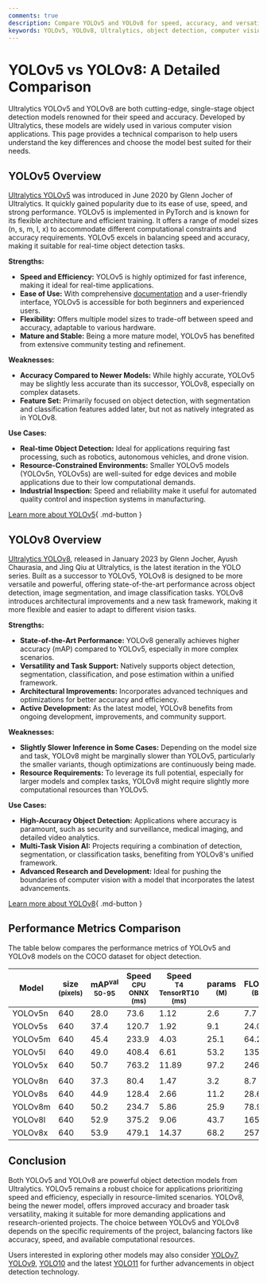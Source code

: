 ```yaml
---
comments: true
description: Compare YOLOv5 and YOLOv8 for speed, accuracy, and versatility. Learn which Ultralytics model is best for your object detection and vision tasks.
keywords: YOLOv5, YOLOv8, Ultralytics, object detection, computer vision, YOLO models, model comparison, AI, machine learning, deep learning
---
```


# YOLOv5 vs YOLOv8: A Detailed Comparison

Ultralytics YOLOv5 and YOLOv8 are both cutting-edge, single-stage object detection models renowned for their speed and accuracy. Developed by Ultralytics, these models are widely used in various computer vision applications. This page provides a technical comparison to help users understand the key differences and choose the model best suited for their needs.

<script async src="https://cdn.jsdelivr.net/npm/chart.js"></script>
<script defer src="../../javascript/benchmark.js"></script>

<canvas id="modelComparisonChart" width="1024" height="400" active-models='["YOLOv5", "YOLOv8"]'></canvas>

## YOLOv5 Overview

[Ultralytics YOLOv5](https://github.com/ultralytics/yolov5) was introduced in June 2020 by Glenn Jocher of Ultralytics. It quickly gained popularity due to its ease of use, speed, and strong performance. YOLOv5 is implemented in PyTorch and is known for its flexible architecture and efficient training. It offers a range of model sizes (n, s, m, l, x) to accommodate different computational constraints and accuracy requirements. YOLOv5 excels in balancing speed and accuracy, making it suitable for real-time object detection tasks.

**Strengths:**

- **Speed and Efficiency:** YOLOv5 is highly optimized for fast inference, making it ideal for real-time applications.
- **Ease of Use:** With comprehensive [documentation](https://docs.ultralytics.com/models/yolov5/) and a user-friendly interface, YOLOv5 is accessible for both beginners and experienced users.
- **Flexibility:** Offers multiple model sizes to trade-off between speed and accuracy, adaptable to various hardware.
- **Mature and Stable:** Being a more mature model, YOLOv5 has benefited from extensive community testing and refinement.

**Weaknesses:**

- **Accuracy Compared to Newer Models:** While highly accurate, YOLOv5 may be slightly less accurate than its successor, YOLOv8, especially on complex datasets.
- **Feature Set:** Primarily focused on object detection, with segmentation and classification features added later, but not as natively integrated as in YOLOv8.

**Use Cases:**

- **Real-time Object Detection:** Ideal for applications requiring fast processing, such as robotics, autonomous vehicles, and drone vision.
- **Resource-Constrained Environments:** Smaller YOLOv5 models (YOLOv5n, YOLOv5s) are well-suited for edge devices and mobile applications due to their low computational demands.
- **Industrial Inspection:** Speed and reliability make it useful for automated quality control and inspection systems in manufacturing.

[Learn more about YOLOv5](https://docs.ultralytics.com/models/yolov5/){ .md-button }

## YOLOv8 Overview

[Ultralytics YOLOv8](https://github.com/ultralytics/ultralytics), released in January 2023 by Glenn Jocher, Ayush Chaurasia, and Jing Qiu at Ultralytics, is the latest iteration in the YOLO series. Built as a successor to YOLOv5, YOLOv8 is designed to be more versatile and powerful, offering state-of-the-art performance across object detection, image segmentation, and image classification tasks. YOLOv8 introduces architectural improvements and a new task framework, making it more flexible and easier to adapt to different vision tasks.

**Strengths:**

- **State-of-the-Art Performance:** YOLOv8 generally achieves higher accuracy (mAP) compared to YOLOv5, especially in more complex scenarios.
- **Versatility and Task Support:** Natively supports object detection, segmentation, classification, and pose estimation within a unified framework.
- **Architectural Improvements:** Incorporates advanced techniques and optimizations for better accuracy and efficiency.
- **Active Development:** As the latest model, YOLOv8 benefits from ongoing development, improvements, and community support.

**Weaknesses:**

- **Slightly Slower Inference in Some Cases:** Depending on the model size and task, YOLOv8 might be marginally slower than YOLOv5, particularly the smaller variants, though optimizations are continuously being made.
- **Resource Requirements:** To leverage its full potential, especially for larger models and complex tasks, YOLOv8 might require slightly more computational resources than YOLOv5.

**Use Cases:**

- **High-Accuracy Object Detection:** Applications where accuracy is paramount, such as security and surveillance, medical imaging, and detailed video analytics.
- **Multi-Task Vision AI:** Projects requiring a combination of detection, segmentation, or classification tasks, benefiting from YOLOv8's unified framework.
- **Advanced Research and Development:** Ideal for pushing the boundaries of computer vision with a model that incorporates the latest advancements.

[Learn more about YOLOv8](https://docs.ultralytics.com/models/yolov8/){ .md-button }

## Performance Metrics Comparison

The table below compares the performance metrics of YOLOv5 and YOLOv8 models on the COCO dataset for object detection.

| Model   | size<br><sup>(pixels) | mAP<sup>val<br>50-95 | Speed<br><sup>CPU ONNX<br>(ms) | Speed<br><sup>T4 TensorRT10<br>(ms) | params<br><sup>(M) | FLOPs<br><sup>(B) |
|---------|-----------------------|----------------------|--------------------------------|-------------------------------------|--------------------|-------------------|
| YOLOv5n | 640                   | 28.0                 | 73.6                           | 1.12                                | 2.6                | 7.7               |
| YOLOv5s | 640                   | 37.4                 | 120.7                          | 1.92                                | 9.1                | 24.0              |
| YOLOv5m | 640                   | 45.4                 | 233.9                          | 4.03                                | 25.1               | 64.2              |
| YOLOv5l | 640                   | 49.0                 | 408.4                          | 6.61                                | 53.2               | 135.0             |
| YOLOv5x | 640                   | 50.7                 | 763.2                          | 11.89                               | 97.2               | 246.4             |
|         |                       |                      |                                |                                     |                    |                   |
| YOLOv8n | 640                   | 37.3                 | 80.4                           | 1.47                                | 3.2                | 8.7               |
| YOLOv8s | 640                   | 44.9                 | 128.4                          | 2.66                                | 11.2               | 28.6              |
| YOLOv8m | 640                   | 50.2                 | 234.7                          | 5.86                                | 25.9               | 78.9              |
| YOLOv8l | 640                   | 52.9                 | 375.2                          | 9.06                                | 43.7               | 165.2             |
| YOLOv8x | 640                   | 53.9                 | 479.1                          | 14.37                               | 68.2               | 257.8             |

## Conclusion

Both YOLOv5 and YOLOv8 are powerful object detection models from Ultralytics. YOLOv5 remains a robust choice for applications prioritizing speed and efficiency, especially in resource-limited scenarios. YOLOv8, being the newer model, offers improved accuracy and broader task versatility, making it suitable for more demanding applications and research-oriented projects. The choice between YOLOv5 and YOLOv8 depends on the specific requirements of the project, balancing factors like accuracy, speed, and available computational resources.

Users interested in exploring other models may also consider [YOLOv7](https://docs.ultralytics.com/models/yolov7/), [YOLOv9](https://docs.ultralytics.com/models/yolov9/), [YOLO10](https://docs.ultralytics.com/models/yolov10/) and the latest [YOLO11](https://docs.ultralytics.com/models/yolo11/) for further advancements in object detection technology.
